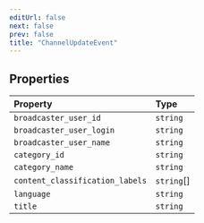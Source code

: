 ```yaml
---
editUrl: false
next: false
prev: false
title: "ChannelUpdateEvent"
---
```


## Properties

| Property | Type |
| :------ | :------ |
| `broadcaster_user_id` | `string` |
| `broadcaster_user_login` | `string` |
| `broadcaster_user_name` | `string` |
| `category_id` | `string` |
| `category_name` | `string` |
| `content_classification_labels` | `string`[] |
| `language` | `string` |
| `title` | `string` |
